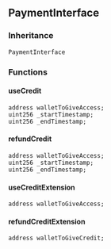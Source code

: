## PaymentInterface





### Inheritance

```
PaymentInterface
```


### Functions


#### useCredit





```Solidity
address walletToGiveAccess; 
uint256 _startTimestamp; 
uint256 _endTimestamp; 
```

#### refundCredit





```Solidity
address walletToGiveAccess; 
uint256 _startTimestamp; 
uint256 _endTimestamp; 
```

#### useCreditExtension





```Solidity
address walletToGiveAccess; 
```

#### refundCreditExtension





```Solidity
address walletToGiveCredit; 
```


